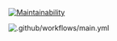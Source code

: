 [![Maintainability](https://api.codeclimate.com/v1/badges/a99a88d28ad37a79dbf6/maintainability)](https://codeclimate.com/github/codeclimate/codeclimate/maintainability)

![.github/workflows/main.yml](https://github.com/Dicibel/frontend-project-lvl1/.github/workflows/main.yml/)
